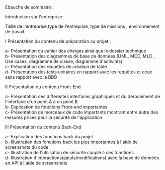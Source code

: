 Ebauche de sommaire :

Introduction sur l'entreprise :

Taille de l'entreprise,type de l'entreprise, type de missions , environnement de travail. 

I Présentation du contenu de préparation au projet :

a- Présentation du cahier des charges ainsi que le dossier technique  
b- Présentation des diagrammes de base de données (UML, MCD, MLD , Use cases, diagramme de classe, diagramme d'activités)  
c- Présentation des requêtes de création de table  
d- Présentation des tests unitaires en rapport avec les requêtes et ceux sans rapport avec la BDD  

II Présentation du contenu Front-End

a- Présentation des différentes interfaces graphiques et du déroulement de l'interface d'un point A à un point B  
b- Explication de fonctions Front-end importantes  
c- Présentation de morceaux de code importants montrant entre autre des mesures prises pour la sécurité de l'application  

III Présentation du contenu Back-End

a- Explication des fonctions back du projet  
b- Illustration des fonctions back les plus importantes à l'aide de screenshots du code  
c- Illustration de l'utilisation de sécurité couplé à ces fonctions.  
d- Illustration d'interactions(ajouts/modifications) avec la base de données en API à l'aide de screenshots